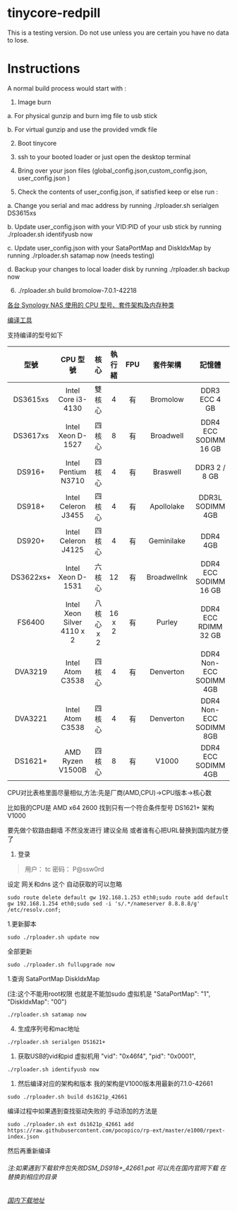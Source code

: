 # tinycore-redpill
This is a testing version. Do not use unless you are certain you have no data to lose.

# Instructions 

A normal build process would start with :

1. Image burn

a. For physical gunzip and burn img file to usb stick

b. For virtual gunzip and use the provided vmdk file 

2. Boot tinycore

3. ssh to your booted loader or just open the desktop terminal 

4. Bring over your json files (global_config.json,custom_config.json, user_config.json )

5. Check the contents of user_config.json, if satisfied keep or else run :

a. Change you serial and mac address by running ./rploader.sh serialgen DS3615xs

b. Update user_config.json with your VID:PID of your usb stick by running ./rploader.sh identifyusb now

c. Update user_config.json with your SataPortMap and DiskIdxMap by running ./rploader.sh satamap now (needs testing)

d. Backup your changes to local loader disk by running  ./rploader.sh backup now


6. ./rploader.sh build bromolow-7.0.1-42218


[各台 Synology NAS 使用的 CPU 型号、套件架构及内存种类](https://kb.synology.com/zh-hk/DSM/tutorial/What_kind_of_CPU_does_my_NAS_have)

[编译工具](https://github.com/pocopico/tinycore-redpill)

支持编译的型号如下

|型號|CPU 型號|核心|執行緒|FPU|套件架構|記憶體|
|:--------:|:--------:|:--------:|:--------:|:--------:|:--------:|:--------:|
|DS3615xs|Intel Core i3-4130|雙核心|4|有|Bromolow|DDR3 ECC 4 GB|
|DS3617xs|Intel Xeon D-1527|四核心|8|有|Broadwell|DDR4 ECC SODIMM 16 GB|
|DS916+|Intel Pentium N3710|四核心|4|有|Braswell|DDR3 2 / 8 GB|
|DS918+|Intel Celeron J3455|四核心|4|有|Apollolake|DDR3L SODIMM 4GB|
|DS920+|Intel Celeron J4125|四核心|4|有|Geminilake|DDR4 4GB|
|DS3622xs+|Intel Xeon D-1531|六核心|12|有|Broadwellnk|DDR4 ECC SODIMM 16 GB|
|FS6400|Intel Xeon Silver 4110 x 2|八核心 x 2|16 x 2|有|Purley|DDR4 ECC RDIMM 32 GB|
|DVA3219|Intel Atom C3538|四核心|4|有|Denverton|DDR4 Non-ECC SODIMM 4GB|
|DVA3221|Intel Atom C3538|四核心|4|有|Denverton|DDR4 Non-ECC SODIMM 8GB|
|DS1621+|AMD Ryzen V1500B|四核心|8|有|V1000|DDR4 ECC SODIMM 4GB|


CPU对比表格里面尽量相似,方法:先是厂商(AMD,CPU)->CPU版本->核心数 

比如我的CPU是 AMD x64 2600 找到只有一个符合条件型号 DS1621+ 架构V1000

要先做个软路由翻墙 不然没发进行 建议全局 或者谁有心把URL替换到国内就方便了

1. 登录 
> 用户： tc 密码： P@ssw0rd

 设定 网关和dns 这个 自动获取的可以忽略
```
sudo route delete default gw 192.168.1.253 eth0;sudo route add default gw 192.168.1.254 eth0;sudo sed -i 's/.*/nameserver 8.8.8.8/g' /etc/resolv.conf;
```
1.更新脚本
```
sudo ./rploader.sh update now
```
全部更新
```
sudo ./rploader.sh fullupgrade now
```
1.查询 SataPortMap DiskIdxMap 

(注:这个不能用root权限 也就是不能加sudo 虚拟机是 "SataPortMap": "1", "DiskIdxMap": "00")
```
./rploader.sh satamap now  
```
4. 生成序列号和mac地址
```
./rploader.sh serialgen DS1621+
```
1. 获取USB的vid和pid  虚拟机用	"vid": "0x46f4",    "pid": "0x0001",
```
./rploader.sh identifyusb now
```

1. 然后编译对应的架构和版本 我的架构是V1000版本用最新的7.1.0-42661
```
sudo ./rploader.sh build ds1621p_42661
```
编译过程中如果遇到查找驱动失败的 手动添加的方法是
```
sudo ./rploader.sh ext ds1621p_42661 add https://raw.githubusercontent.com/pocopico/rp-ext/master/e1000/rpext-index.json
```
然后再重新编译

###### 注:如果遇到下载软件包失败DSM_DS918+_42661.pat 可以先在国内官网下载 在替换到相应的目录
###### [国内下载地址](https://www.synology.cn/zh-cn/support/download)
